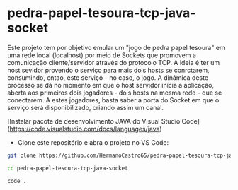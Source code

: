 # pedra-papel-tesoura-tcp-java-socket
  Este projeto tem por objetivo emular um "jogo de pedra papel tesoura" em uma rede local (localhost) por meio de Sockets que promovem a comunicação cliente/servidor através do protocolo TCP. A ideia é ter um host sevidor provendo o serviço para mais dois hosts se conrctarem,  consumindo, entao, este serviço – no caso, o jogo. A dinâmica deste processo se dá no momento em que o host servidor inicia a aplicação, aberta aos primeiros dois jogadores - dois hosts na mesma rede -  que se conectarem. A estes jogadores, basta saber a porta do Socket em que o serviço será disponibilizado, criando assim um canal.

[Instalar pacote de desenvolvimento JAVA do Visual Studio Code]
(https://code.visualstudio.com/docs/languages/java)

- Clone este repositório e abra o projeto no VS Code:

```bash
git clone https://github.com/HermanoCastro65/pedra-papel-tesoura-tcp-java-socket.git
```
```bash
cd pedra-papel-tesoura-tcp-java-socket
```
```bash
code .
```
